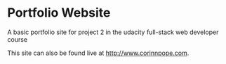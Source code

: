 # Portfolio Website
A basic portfolio site for project 2 in the udacity full-stack web developer course

This site can also be found live at http://www.corinnpope.com.
